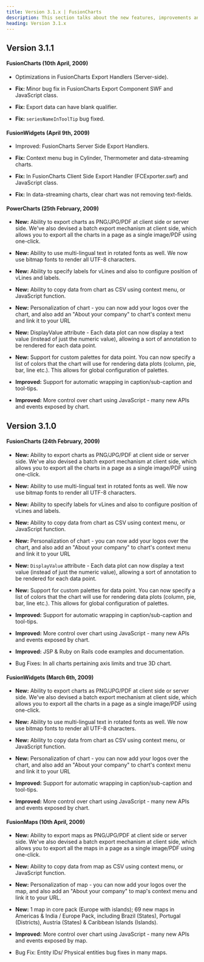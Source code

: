 ```yaml
---
title: Version 3.1.x | FusionCharts
description: This section talks about the new features, improvements and fixes for v3.1.x.
heading: Version 3.1.x
---
```


<h2 class="sub-heading">Version 3.1.1</h2>

<h4 class="sub-heading">FusionCharts (10th April, 2009)</h4>

- Optimizations in FusionCharts Export Handlers (Server-side).

- **Fix:** Minor bug fix in FusionCharts Export Component SWF and JavaScript class.

- **Fix:** Export data can have blank qualifier.

- **Fix:** `seriesNameInToolTip` bug fixed.

<h4>FusionWidgets (April 9th, 2009)</h4>

- Improved: FusionCharts Server Side Export Handlers.

- **Fix:** Context menu bug in Cylinder, Thermometer and data-streaming charts.

- **Fix:** In FusionCharts Client Side Export Handler (FCExporter.swf) and JavaScript class.

- **Fix:** In data-streaming charts, clear chart was not removing text-fields.

<h4>PowerCharts (25th February, 2009)</h4>

- **New:** Ability to export charts as PNG/JPG/PDF at client side or server side. We've also devised a batch export mechanism at client side, which allows you to export all the charts in a page as a single image/PDF using one-click.

- **New:** Ability to use multi-lingual text in rotated fonts as well. We now use bitmap fonts to render all UTF-8 characters.

- **New:** Ability to specify labels for vLines and also to configure position of vLines and labels.

- **New:** Ability to copy data from chart as CSV using context menu, or JavaScript function.

- **New:** Personalization of chart - you can now add your logos over the chart, and also add an "About your company" to chart's context menu and link it to your URL

- **New:** DisplayValue attribute - Each data plot can now display a text value (instead of just the numeric value), allowing a sort of annotation to be rendered for each data point.

- **New:** Support for custom palettes for data point. You can now specify a list of colors that the chart will use for rendering data plots (column, pie, bar, line etc.). This allows for global configuration of palettes.

- **Improved:** Support for automatic wrapping in caption/sub-caption and tool-tips.

- **Improved:** More control over chart using JavaScript - many new APIs and events exposed by chart.

<h2>Version 3.1.0</h2>

<h4 class="sub-heading">FusionCharts (24th February, 2009)</h4>

- **New:** Ability to export charts as PNG/JPG/PDF at client side or server side. We've also devised a batch export mechanism at client side, which allows you to export all the charts in a page as a single image/PDF using one-click.

- **New:** Ability to use multi-lingual text in rotated fonts as well. We now use bitmap fonts to render all UTF-8 characters.

- **New:** Ability to specify labels for vLines and also to configure position of vLines and labels.

- **New:** Ability to copy data from chart as CSV using context menu, or JavaScript function.

- **New:** Personalization of chart - you can now add your logos over the chart, and also add an "About your company" to chart's context menu and link it to your URL

- **New:** `DisplayValue` attribute - Each data plot can now display a text value (instead of just the numeric value), allowing a sort of annotation to be rendered for each data point.

- **New:** Support for custom palettes for data point. You can now specify a list of colors that the chart will use for rendering data plots (column, pie, bar, line etc.). This allows for global configuration of palettes.

- **Improved:** Support for automatic wrapping in caption/sub-caption and tool-tips.

- **Improved:** More control over chart using JavaScript - many new APIs and events exposed by chart.

- **Improved:** JSP & Ruby on Rails code examples and documentation.

- Bug Fixes: In all charts pertaining axis limits and true 3D chart.

<h4>FusionWidgets (March 6th, 2009)</h4>

- **New:** Ability to export charts as PNG/JPG/PDF at client side or server side. We've also devised a batch export mechanism at client side, which allows you to export all the charts in a page as a single image/PDF using one-click.

- **New:** Ability to use multi-lingual text in rotated fonts as well. We now use bitmap fonts to render all UTF-8 characters.

- **New:** Ability to copy data from chart as CSV using context menu, or JavaScript function.

- **New:** Personalization of chart - you can now add your logos over the chart, and also add an "About your company" to chart's context menu and link it to your URL

- **Improved:** Support for automatic wrapping in caption/sub-caption and tool-tips.

- **Improved:** More control over chart using JavaScript - many new APIs and events exposed by chart.

<h4>FusionMaps (10th April, 2009)</h4>

- **New:** Ability to export maps as PNG/JPG/PDF at client side or server side. We've also devised a batch export mechanism at client side, which allows you to export all the maps in a page as a single image/PDF using one-click.

- **New:** Ability to copy data from map as CSV using context menu, or JavaScript function.

- **New:** Personalization of map - you can now add your logos over the map, and also add an "About your company" to map's context menu and link it to your URL.

- **New:** 1 map in core pack (Europe with islands); 69 new maps in Americas & India / Europe Pack, including Brazil (States), Portugal (Districts), Austria (States) & Caribbean Islands (Islands).

- **Improved:** More control over chart using JavaScript - many new APIs and events exposed by map.

- Bug Fix: Entity IDs/ Physical entities bug fixes in many maps.
